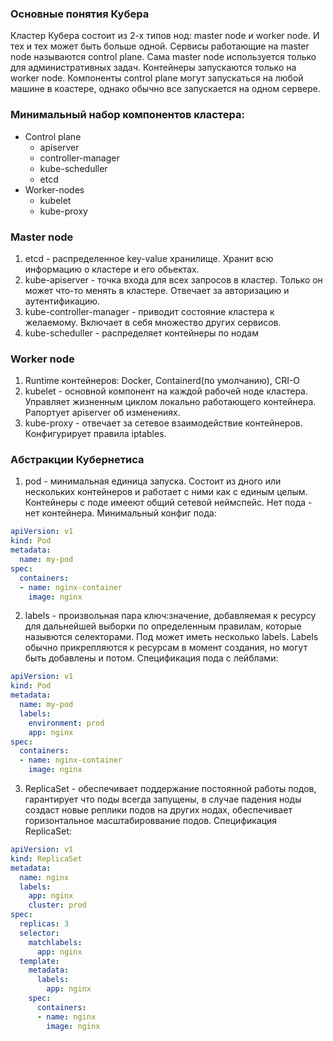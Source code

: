 ### Основные понятия Кубера

Кластер Кубера состоит из 2-х типов нод: master node и worker node. И тех и тех может быть больше одной.
Сервисы работающие на master node называются control plane. Сама master node используется только для административных задач. Контейнеры запускаются только на worker node.
Компоненты control plane могут запускаться на любой машине в коастере, однако обычно все запускается на одном сервере.

### Минимальный набор компонентов кластера:
- Control plane
  - apiserver
  - controller-manager
  - kube-scheduller
  - etcd
- Worker-nodes
  - kubelet
  - kube-proxy
### Master node
1) etcd - распределенное key-value хранилище. Хранит всю информацию о кластере и его обьектах.
2) kube-apiserver - точка входа для всех запросов в кластер. Только он может что-то менять в кластере. Отвечает за авторизацию и аутентификацию.
3) kube-controller-manager - приводит состояние кластера к желаемому. Включает в себя множество других сервисов.
4) kube-scheduller - распределяет контейнеры по нодам
### Worker node
1) Runtime контейнеров: Docker, Containerd(по умолчанию), CRI-O  
2) kubelet - основной компонент на каждой рабочей ноде кластера. Управляет жизненным циклом локально работающего контейнера. Рапортует apiserver об изменениях.
3) kube-proxy - отвечает за сетевое взаимодействие контейнеров. Конфигурирует правила iptables.

### Абстракции Кубернетиса
1) pod - минимальная единица запуска. Состоит из дного или нескольких контейнеров и работает с ними как с единым целым. Контейнеры с поде имееют общий сетевой неймспейс. Нет пода - нет контейнера. 
Минимальный конфиг пода: 
```yml
apiVersion: v1
kind: Pod
metadata:
  name: my-pod
spec:
  containers:
  - name: nginx-container
    image: nginx
```

2) labels - произвольная пара ключ:значение, добавляемая к ресурсу для дальнейшей выборки по определенным правилам, которые назывются селекторами. Под может иметь несколько labels. Labels обычно прикрепляются к ресурсам в момент создания, но могут быть добавлены и потом. 
Спецификация пода с лейблами:
```yml
apiVersion: v1
kind: Pod
metadata:
  name: my-pod
  labels:
    environment: prod
    app: nginx
spec:
  containers:
  - name: nginx-container
    image: nginx
```
3) ReplicaSet - обеспечивает поддержание постоянной работы подов, гарантирует что поды всегда запущены, в случае падения ноды создаст новые реплики подов на других нодах, обеспечивает горизонтальное масштабироввание подов.
Спецификация ReplicaSet:
```yml
apiVersion: v1
kind: ReplicaSet
metadata:
  name: nginx
  labels:
    app: nginx
    cluster: prod
spec:
  replicas: 3
  selector:
    matchlabels:
      app: nginx
  template:
    metadata:
      labels:
        app: nginx
    spec:
      containers:
      - name: nginx
        image: nginx 
```
